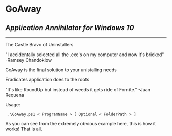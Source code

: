# GoAway
## *Application Annihilator for Windows 10*
---
<p>The Castle Bravo of Uninstallers</p>
"I accidentally selected all the .exe's on my computer and now it's bricked" -Ramsey Chandoklow</p>
<p>GoAway is the final solution to your unistalling needs</p>
<p> Eradicates application does to the roots</p>
<p> "It's like RoundUp but instead of weeds it gets ride of Fornite." -Juan Requena </p>
<p> Usage: <pre><code> .\GoAway.ps1 < ProgramName > [ Optional < FolderPath > ] </pre></code>
As you can see from the extremely obvious example here, this is how it works! That is all.
